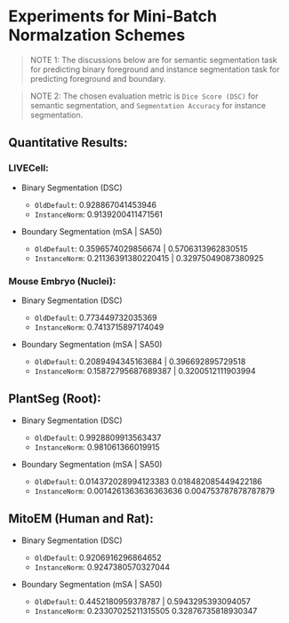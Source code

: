 # Experiments for Mini-Batch Normalzation Schemes

> NOTE 1: The discussions below are for semantic segmentation task for predicting binary foreground and instance segmentation task for predicting foreground and boundary.

> NOTE 2: The chosen evaluation metric is `Dice Score (DSC)` for semantic segmentation,
and `Segmentation Accuracy` for instance segmentation.

## Quantitative Results:

### LIVECell:
- Binary Segmentation (DSC)
    - `OldDefault`: 0.928867041453946
    - `InstanceNorm`: 0.9139200411471561

- Boundary Segmentation (mSA | SA50)
    - `OldDefault`: 0.3596574029856674 | 0.5706313962830515
    - `InstanceNorm`: 0.21136391380220415 | 0.32975049087380925


### Mouse Embryo (Nuclei):
- Binary Segmentation (DSC)
    - `OldDefault`: 0.773449732035369
    - `InstanceNorm`: 0.7413715897174049

- Boundary Segmentation (mSA | SA50)
    - `OldDefault`: 0.2089494345163684 | 0.396692895729518
    - `InstanceNorm`: 0.15872795687689387 | 0.3200512111903994


## PlantSeg (Root):
- Binary Segmentation (DSC)
    - `OldDefault`: 0.9928809913563437
    - `InstanceNorm`: 0.981061366019915

- Boundary Segmentation (mSA | SA50)
    - `OldDefault`: 0.014372028994123383 0.018482085449422186
    - `InstanceNorm`: 0.0014261363636363636 0.004753787878787879


## MitoEM (Human and Rat):
- Binary Segmentation (DSC)
    - `OldDefault`: 0.9206916296864652
    - `InstanceNorm`: 0.9247380570327044

- Boundary Segmentation (mSA | SA50)
    - `OldDefault`: 0.4452180959378787 | 0.5943295393094057
    - `InstanceNorm`: 0.23307025211315505 0.32876735818930347
